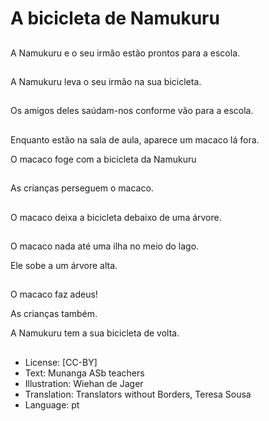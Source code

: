 # A bicicleta de Namukuru

##
A Namukuru e o seu irmão estão prontos para a escola.

##
A Namukuru leva o seu irmão na sua bicicleta.

##
Os amigos deles saúdam-nos conforme vão para a escola.

##
Enquanto estão na sala de aula, aparece um macaco lá fora.

O macaco foge com a bicicleta da Namukuru

##
As crianças perseguem o macaco.

##
O macaco deixa a bicicleta debaixo de uma árvore.

##
O macaco nada até uma ilha no meio do lago.

Ele sobe a um árvore alta.

##
O macaco faz adeus!

As crianças também.

A Namukuru tem a sua bicicleta de volta.

##
* License: [CC-BY]
* Text: Munanga ASb teachers
* Illustration: Wiehan de Jager
* Translation: Translators without Borders, Teresa Sousa
* Language: pt
